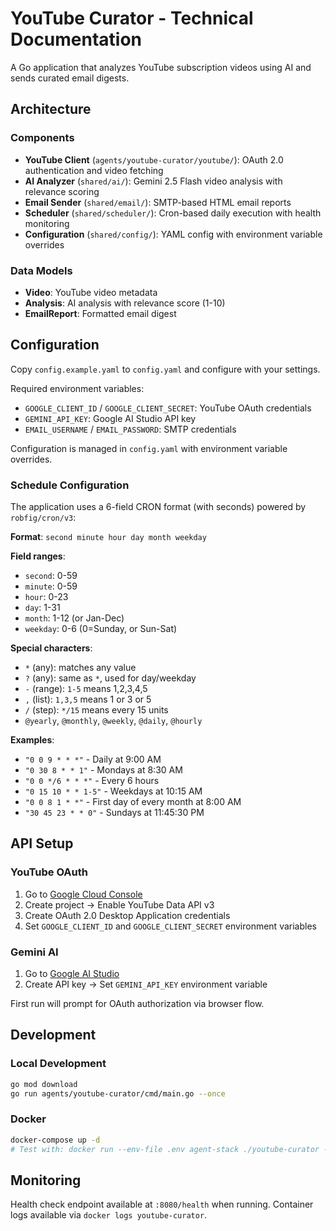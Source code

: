 # YouTube Curator - Technical Documentation

A Go application that analyzes YouTube subscription videos using AI and sends curated email digests.

## Architecture

### Components

- **YouTube Client** (`agents/youtube-curator/youtube/`): OAuth 2.0 authentication and video fetching
- **AI Analyzer** (`shared/ai/`): Gemini 2.5 Flash video analysis with relevance scoring
- **Email Sender** (`shared/email/`): SMTP-based HTML email reports  
- **Scheduler** (`shared/scheduler/`): Cron-based daily execution with health monitoring
- **Configuration** (`shared/config/`): YAML config with environment variable overrides

### Data Models

- **Video**: YouTube video metadata
- **Analysis**: AI analysis with relevance score (1-10)
- **EmailReport**: Formatted email digest

## Configuration

Copy `config.example.yaml` to `config.yaml` and configure with your settings.

Required environment variables:
- `GOOGLE_CLIENT_ID` / `GOOGLE_CLIENT_SECRET`: YouTube OAuth credentials  
- `GEMINI_API_KEY`: Google AI Studio API key
- `EMAIL_USERNAME` / `EMAIL_PASSWORD`: SMTP credentials

Configuration is managed in `config.yaml` with environment variable overrides.

### Schedule Configuration

The application uses a 6-field CRON format (with seconds) powered by `robfig/cron/v3`:

**Format**: `second minute hour day month weekday`

**Field ranges**:
- `second`: 0-59
- `minute`: 0-59  
- `hour`: 0-23
- `day`: 1-31
- `month`: 1-12 (or Jan-Dec)
- `weekday`: 0-6 (0=Sunday, or Sun-Sat)

**Special characters**:
- `*` (any): matches any value
- `?` (any): same as `*`, used for day/weekday
- `-` (range): `1-5` means 1,2,3,4,5
- `,` (list): `1,3,5` means 1 or 3 or 5
- `/` (step): `*/15` means every 15 units
- `@yearly`, `@monthly`, `@weekly`, `@daily`, `@hourly`

**Examples**:
- `"0 0 9 * * *"` - Daily at 9:00 AM
- `"0 30 8 * * 1"` - Mondays at 8:30 AM
- `"0 0 */6 * * *"` - Every 6 hours
- `"0 15 10 * * 1-5"` - Weekdays at 10:15 AM
- `"0 0 8 1 * *"` - First day of every month at 8:00 AM
- `"30 45 23 * * 0"` - Sundays at 11:45:30 PM

## API Setup

### YouTube OAuth
1. Go to [Google Cloud Console](https://console.cloud.google.com/)
2. Create project → Enable YouTube Data API v3
3. Create OAuth 2.0 Desktop Application credentials
4. Set `GOOGLE_CLIENT_ID` and `GOOGLE_CLIENT_SECRET` environment variables

### Gemini AI
1. Go to [Google AI Studio](https://makersuite.google.com/app/apikey) 
2. Create API key → Set `GEMINI_API_KEY` environment variable

First run will prompt for OAuth authorization via browser flow.

## Development

### Local Development
```bash
go mod download
go run agents/youtube-curator/cmd/main.go --once
```

### Docker
```bash
docker-compose up -d
# Test with: docker run --env-file .env agent-stack ./youtube-curator --once
```

## Monitoring

Health check endpoint available at `:8080/health` when running. Container logs available via `docker logs youtube-curator`.